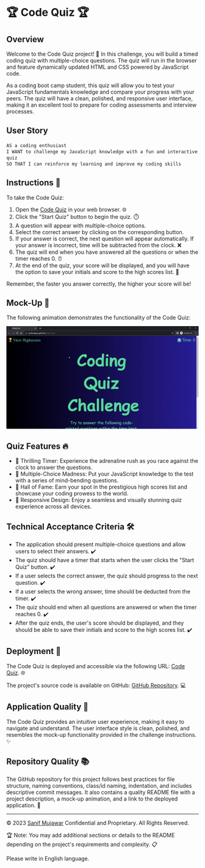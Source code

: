 # 🏆 Code Quiz 🏆

## Overview

Welcome to the Code Quiz project! 🚀 In this challenge, you will build a timed coding quiz with multiple-choice questions. The quiz will run in the browser and feature dynamically updated HTML and CSS powered by JavaScript code.

As a coding boot camp student, this quiz will allow you to test your JavaScript fundamentals knowledge and compare your progress with your peers. The quiz will have a clean, polished, and responsive user interface, making it an excellent tool to prepare for coding assessments and interview processes.

## User Story

```
AS a coding enthusiast
I WANT to challenge my JavaScript knowledge with a fun and interactive quiz
SO THAT I can reinforce my learning and improve my coding skills
```

## Instructions 📝

To take the Code Quiz:

1. Open the [Code Quiz](https://sanifmujawar.github.io/Code-Quiz/) in your web browser. 🌐
2. Click the "Start Quiz" button to begin the quiz. ⏱️
3. A question will appear with multiple-choice options.
4. Select the correct answer by clicking on the corresponding button.
5. If your answer is correct, the next question will appear automatically. If your answer is incorrect, time will be subtracted from the clock. ❌
6. The quiz will end when you have answered all the questions or when the timer reaches 0. ⏰
7. At the end of the quiz, your score will be displayed, and you will have the option to save your initials and score to the high scores list. 💯

Remember, the faster you answer correctly, the higher your score will be!

## Mock-Up 📸

The following animation demonstrates the functionality of the Code Quiz:

![Code Quiz Animation](./assets/demo.gif)

## Quiz Features 🔥

- 🌟 Thrilling Timer: Experience the adrenaline rush as you race against the clock to answer the questions.
- 🎯 Multiple-Choice Madness: Put your JavaScript knowledge to the test with a series of mind-bending questions.
- 🏅 Hall of Fame: Earn your spot in the prestigious high scores list and showcase your coding prowess to the world.
- 🌈 Responsive Design: Enjoy a seamless and visually stunning quiz experience across all devices.

## Technical Acceptance Criteria 🛠️

- The application should present multiple-choice questions and allow users to select their answers. ✔️
- The quiz should have a timer that starts when the user clicks the "Start Quiz" button. ✔️
- If a user selects the correct answer, the quiz should progress to the next question. ✔️
- If a user selects the wrong answer, time should be deducted from the timer. ✔️
- The quiz should end when all questions are answered or when the timer reaches 0. ✔️
- After the quiz ends, the user's score should be displayed, and they should be able to save their initials and score to the high scores list. ✔️

## Deployment 🚀

The Code Quiz is deployed and accessible via the following URL: [Code Quiz](https://sanifmujawar.github.io/Code-Quiz/). 🌐

The project's source code is available on GitHub: [GitHub Repository](https://github.com/sanifmujawar/Code-Quiz). 💻

## Application Quality 🌟

The Code Quiz provides an intuitive user experience, making it easy to navigate and understand. The user interface style is clean, polished, and resembles the mock-up functionality provided in the challenge instructions. ✨

## Repository Quality 📚

The GitHub repository for this project follows best practices for file structure, naming conventions, class/id naming, indentation, and includes descriptive commit messages. It also contains a quality README file with a project description, a mock-up animation, and a link to the deployed application. 📝

---

© 2023 [Sanif Mujawar](https://github.com/sanifmujawar) Confidential and Proprietary. All Rights Reserved.

🏆 Note: You may add additional sections or details to the README depending on the project's requirements and complexity. 📋

Please write in English language.